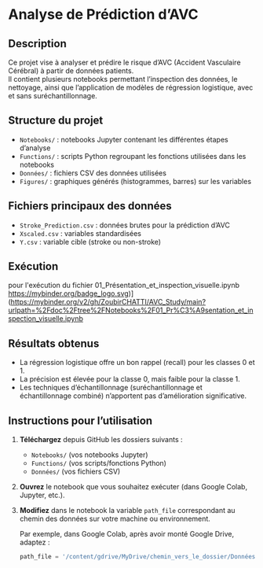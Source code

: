 # Analyse de Prédiction d’AVC

## Description  
Ce projet vise à analyser et prédire le risque d’AVC (Accident Vasculaire Cérébral) à partir de données patients.  
Il contient plusieurs notebooks permettant l’inspection des données, le nettoyage, ainsi que l’application de modèles de régression logistique, avec et sans suréchantillonnage.  

## Structure du projet

- `Notebooks/` : notebooks Jupyter contenant les différentes étapes d’analyse  
- `Functions/` : scripts Python regroupant les fonctions utilisées dans les notebooks  
- `Données/` : fichiers CSV des données utilisées  
- `Figures/` : graphiques générés (histogrammes, barres) sur les variables  

## Fichiers principaux des données

- `Stroke_Prediction.csv` : données brutes pour la prédiction d’AVC  
- `Xscaled.csv` : variables standardisées  
- `Y.csv` : variable cible (stroke ou non-stroke)
## Exécution
pour l'exécution du fichier 01_Présentation_et_inspection_visuelle.ipynb
https://mybinder.org/badge_logo.svg)](https://mybinder.org/v2/gh/ZoubirCHATTI/AVC_Study/main?urlpath=%2Fdoc%2Ftree%2FNotebooks%2F01_Pr%C3%A9sentation_et_inspection_visuelle.ipynb
## Résultats obtenus

- La régression logistique offre un bon rappel (recall) pour les classes 0 et 1.  
- La précision est élevée pour la classe 0, mais faible pour la classe 1.  
- Les techniques d’échantillonnage (suréchantillonnage et échantillonnage combiné) n’apportent pas d’amélioration significative.  

## Instructions pour l’utilisation

1. **Téléchargez** depuis GitHub les dossiers suivants :  
   - `Notebooks/` (vos notebooks Jupyter)  
   - `Functions/` (vos scripts/fonctions Python)  
   - `Données/` (vos fichiers CSV)  

2. **Ouvrez** le notebook que vous souhaitez exécuter (dans Google Colab, Jupyter, etc.).  

3. **Modifiez** dans le notebook la variable `path_file` correspondant au chemin des données sur votre machine ou environnement.  
   
   Par exemple, dans Google Colab, après avoir monté Google Drive, adaptez :  
   ```python
   path_file = '/content/gdrive/MyDrive/chemin_vers_le_dossier/Données/Stroke_Prediction.csv'
